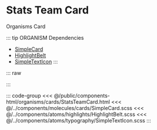 # Stats Team Card
<Badge type="tip">Organisms</Badge> <Badge type="info">Card</Badge>

::: tip ORGANISM Dependencies
 - [SimpleCard](/molecules/cards/SimpleCard.md)
 - [HighlightBelt](/atoms/highlights/HighlightBelt.md)
 - [SimpleTextIcon](/atoms/typography/SimpleTextIcon.md)
:::


::: raw
<div class="dev-section">
    <!--@include: ../../public/components-html/organisms/cards/StatsTeamCard.html -->
</div>
:::

::: code-group
<<< @/public/components-html/organisms/cards/StatsTeamCard.html
<<< @/../components/molecules/cards/SimpleCard.scss
<<< @/../components/atoms/highlights/HighlightBelt.scss
<<< @/../components/atoms/typography/SimpleTextIcon.scss
:::

<style lang="scss">
@import "docs/theme.scss";

$highlight-belt-size: 3em;
$highlight-belt-color: $secondary-color;
$simple-card-color: $primary-color;

@import "components/molecules/cards/SimpleCard.scss";
@import "components/atoms/highlights/HighlightBelt.scss";
@import "components/atoms/typography/SimpleTextIcon.scss";
</style>